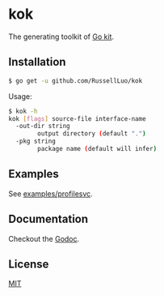 # kok

The generating toolkit of [Go kit][1].


## Installation

```bash
$ go get -u github.com/RussellLuo/kok
```

Usage:

```bash
$ kok -h
kok [flags] source-file interface-name
  -out-dir string
    	output directory (default ".")
  -pkg string
    	package name (default will infer)
```


## Examples

See [examples/profilesvc](examples/profilesvc).


## Documentation

Checkout the [Godoc][2].


## License

[MIT](LICENSE)


[1]: https://github.com/go-kit/kit
[2]: https://godoc.org/github.com/RussellLuo/kok
